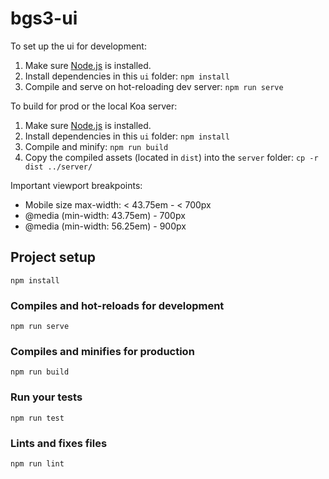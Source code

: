 # bgs3-ui

To set up the ui for development:
1. Make sure [Node.js](https://nodejs.org/en/download/) is installed.
1. Install dependencies in this `ui` folder: `npm install`
1. Compile and serve on hot-reloading dev server: `npm run serve`

To build for prod or the local Koa server:
1. Make sure [Node.js](https://nodejs.org/en/download/) is installed.
1. Install dependencies in this `ui` folder: `npm install`
1. Compile and minify: `npm run build`
1. Copy the compiled assets (located in `dist`) into the `server` folder:
  `cp -r dist ../server/`

Important viewport breakpoints:
-  Mobile size max-width: < 43.75em - < 700px
-  @media (min-width: 43.75em) - 700px
-  @media (min-width: 56.25em) - 900px

## Project setup
```
npm install
```

### Compiles and hot-reloads for development
```
npm run serve
```

### Compiles and minifies for production
```
npm run build
```

### Run your tests
```
npm run test
```

### Lints and fixes files
```
npm run lint
```
